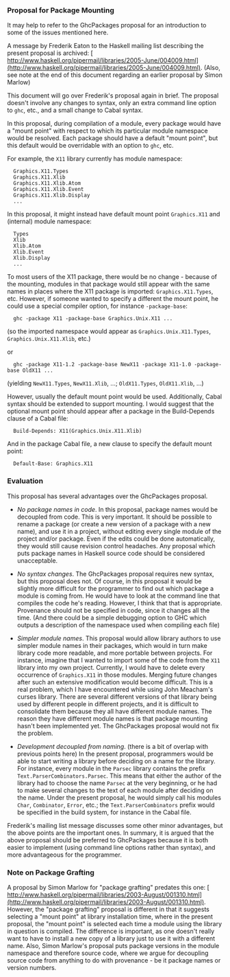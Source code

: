 ### Proposal for Package Mounting


It may help to refer to the GhcPackages proposal for an introduction to some of the issues mentioned here.


A message by Frederik Eaton to the Haskell mailing list describing the present proposal is archived: [ http://www.haskell.org/pipermail/libraries/2005-June/004009.html](http://www.haskell.org/pipermail/libraries/2005-June/004009.html). (Also, see note at the end of this document regarding an earlier proposal by Simon Marlow)


This document will go over Frederik's proposal again in brief. The proposal doesn't involve any changes to syntax, only an extra command line option to `ghc`, etc., and a small change to Cabal syntax.


In this proposal, during compilation of a module, every package would have a "mount point" with respect to which its particular module namespace would be resolved. Each package should have a default "mount point", but this default would be overridable with an option to `ghc`, etc.


For example, the `X11` library currently has module namespace:

```wiki
  Graphics.X11.Types
  Graphics.X11.Xlib
  Graphics.X11.Xlib.Atom
  Graphics.X11.Xlib.Event
  Graphics.X11.Xlib.Display
  ...
```


In this proposal, it might instead have default mount point `Graphics.X11` and (internal) module namespace:

```wiki
  Types
  Xlib
  Xlib.Atom
  Xlib.Event
  Xlib.Display
  ...
```


To most users of the X11 package, there would be no change - because of the mounting, modules in that package would still appear with the same names in places where the X11 package is imported: `Graphics.X11.Types`, etc. However, if someone wanted to specify a different the mount point, he could use a special compiler option, for instance `-package-base`:

```wiki
  ghc -package X11 -package-base Graphics.Unix.X11 ...
```


(so the imported namespace would appear as `Graphics.Unix.X11.Types`, `Graphics.Unix.X11.Xlib`, etc.)


or

```wiki
  ghc -package X11-1.2 -package-base NewX11 -package X11-1.0 -package-base OldX11 ...
```


(yielding `NewX11.Types`, `NewX11.Xlib`, ...; `OldX11.Types`, `OldX11.Xlib`, ...)


However, usually the default mount point would be used. Additionally, Cabal syntax should be extended to support mounting. I would suggest that the optional mount point should appear after a package in the Build-Depends clause of a Cabal file:

```wiki
  Build-Depends: X11(Graphics.Unix.X11.Xlib)
```


And in the package Cabal file, a new clause to specify the default mount point:

```wiki
  Default-Base: Graphics.X11
```

### Evaluation


This proposal has several advantages over the GhcPackages proposal.

- *No package names in code*. In this proposal, package names would be decoupled from code. This is very important. It should be possible to rename a package (or create a new version of a package with a new name), and use it in a project, without editing every single module of the project and/or package. Even if the edits could be done automatically, they would still cause revision control headaches. Any proposal which puts package names in Haskell source code should be considered unacceptable.

- *No syntax changes*. The GhcPackages proposal requires new syntax, but this proposal does not. Of course, in this proposal it would be slightly more difficult for the programmer to find out which package a module is coming from. He would have to look at the command line that compiles the code he's reading. However, I think that that is appropriate. Provenance should not be specified in code, since it changes all the time. (And there could be a simple debugging option to GHC which outputs a description of the namespace used when compiling each file)

- *Simpler module names*. This proposal would allow library authors to use simpler module names in their packages, which would in turn make library code more readable, and more portable between projects. For instance, imagine that I wanted to import some of the code from the `X11` library into my own project. Currently, I would have to delete every occurrence of `Graphics.X11` in those modules. Merging future changes after such an extensive modification would become difficult. This is a real problem, which I have encountered while using John Meacham's curses library. There are several different versions of that library being used by different people in different projects, and it is difficult to consolidate them because they all have different module names. The reason they have different module names is that package mounting hasn't been implemented yet. The GhcPackages proposal would not fix the problem.

- *Development decoupled from naming*. (there is a bit of overlap with previous points here) In the present proposal, programmers would be able to start writing a library before deciding on a name for the library. For instance, every module in the `Parsec` library contains the prefix `Text.ParserCombinators.Parsec`. This means that either the author of the library had to choose the name `Parsec` at the very beginning, or he had to make several changes to the text of each module after deciding on the name. Under the present proposal, he would simply call his modules `Char`, `Combinator`, `Error`, etc.; the `Text.ParserCombinators` prefix would be specified in the build system, for instance in the Cabal file.


Frederik's mailing list message discusses some other minor advantages, but the above points are the important ones. In summary, it is argued that the above proposal should be preferred to GhcPackages because it is both easier to implement (using command line options rather than syntax), and more advantageous for the programmer.

### Note on Package Grafting


A proposal by Simon Marlow for "package grafting" predates this one: [ http://www.haskell.org/pipermail/libraries/2003-August/001310.html](http://www.haskell.org/pipermail/libraries/2003-August/001310.html). However, the "package grafting" proposal is different in that it suggests selecting a "mount point" at library installation time, where in the present proposal, the "mount point" is selected each time a module using the library in question is compiled. The difference is important, as one doesn't really want to have to install a new copy of a library just to use it with a different name. Also, Simon Marlow's proposal puts package versions in the module namespace and therefore source code, where we argue for decoupling source code from anything to do with provenance - be it package names or version numbers.
